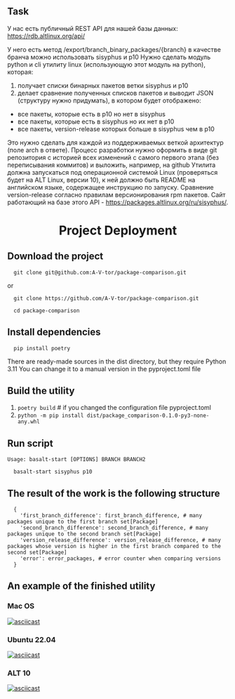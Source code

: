 ## Task
У нас есть публичный REST API для нашей базы данных:
https://rdb.altlinux.org/api/

У него есть метод
/export/branch_binary_packages/{branch}
в качестве бранча можно использовать sisyphus и p10
Нужно сделать модуль python и cli утилиту linux (использующую этот модуль на python), которая:

1) получает списки бинарных пакетов ветки sisyphus и p10
2) делает сравнение полученных списков пакетов и выводит JSON (структуру нужно придумать), в котором будет отображено:
- все пакеты, которые есть в p10 но нет в sisyphus
- все пакеты, которые есть в sisyphus но их нет в p10
- все пакеты, version-release которых больше в sisyphus чем в p10

Это нужно сделать для каждой из поддерживаемых веткой архитектур (поле arch в ответе).
Процесс разработки нужно оформить в виде git репозитория с историей всех изменений с самого первого этапа (без переписывания коммитов) и выложить, например, на github
Утилита должна запускаться под операционной системой Linux (проверяться будет на ALT Linux, версии 10), к ней должно быть README на английском языке, содержащее инструкцию по запуску.
Сравнение version-release согласно правилам версионирования rpm пакетов.
Cайт работающий на базе этого API -  https://packages.altlinux.org/ru/sisyphus/.

<h1 align="center">Project Deployment</h1>

## Download the project

```
  git clone git@github.com:A-V-tor/package-comparison.git
```
or
```
  git clone https://github.com/A-V-tor/package-comparison.git
```

```
  cd package-comparison
```

## Install dependencies
```
  pip install poetry
```
There are ready-made sources in the dist directory, but they require Python 3.11
You can change it to a manual version in the pyproject.toml file

## Build the utility
1) `poetry build` # if you changed the configuration file pyproject.toml
2) `python -m pip install dist/package_comparison-0.1.0-py3-none-any.whl`


## Run script
`Usage: basalt-start [OPTIONS] BRANCH BRANCH2`

```
  basalt-start sisyphus p10
```

## The result of the work is the following structure

```
  {
    'first_branch_difference': first_branch_difference, # many packages unique to the first branch set[Package]
    'second_branch_difference': second_branch_difference, # many packages unique to the second branch set[Package]
    'version_release_difference': version_release_difference, # many packages whose version is higher in the first branch compared to the second set[Package]
    'error': error_packages, # error counter when comparing versions
  }

```

## An example of the finished utility
### Mac OS

[![asciicast](https://asciinema.org/a/WVAcxfr0uhJ2dTz4KJv19q4tw.svg)](https://asciinema.org/a/WVAcxfr0uhJ2dTz4KJv19q4tw)

### Ubuntu 22.04

[![asciicast](https://asciinema.org/a/8pQHSpsIkiXEB3LLfl11EPTvu.svg)](https://asciinema.org/a/8pQHSpsIkiXEB3LLfl11EPTvu)

###  ALT 10

[![asciicast](https://asciinema.org/a/OhUuhxkX5po3hz6quaFQfMoK0.svg)](https://asciinema.org/a/OhUuhxkX5po3hz6quaFQfMoK0)
